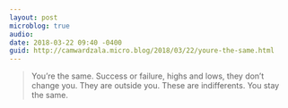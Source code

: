 ```yaml
---
layout: post
microblog: true
audio: 
date: 2018-03-22 09:40 -0400
guid: http://camwardzala.micro.blog/2018/03/22/youre-the-same.html
---
```

> You’re the same. Success or failure, highs and lows, they don’t change you. They are outside you. These are indifferents. You stay the same.
